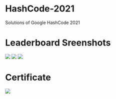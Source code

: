 # HashCode-2021
Solutions of Google HashCode 2021

# Leaderboard Sreenshots

![](https://github.com/sagnikghoshcr7/HashCode_2021-Solution/blob/master/Results%20(Leaderboard)/Screenshot1.png)
![](https://github.com/sagnikghoshcr7/HashCode_2021-Solution/blob/master/Results%20(Leaderboard)/Screenshot2.png)
![](https://github.com/sagnikghoshcr7/HashCode_2021-Solution/blob/master/Results%20(Leaderboard)/Screenshot3.png)

# Certificate

![](https://github.com/sagnikghoshcr7/HashCode_2021-Solution/blob/master/Results%20(Leaderboard)/HashCode%20Certificate.png)
